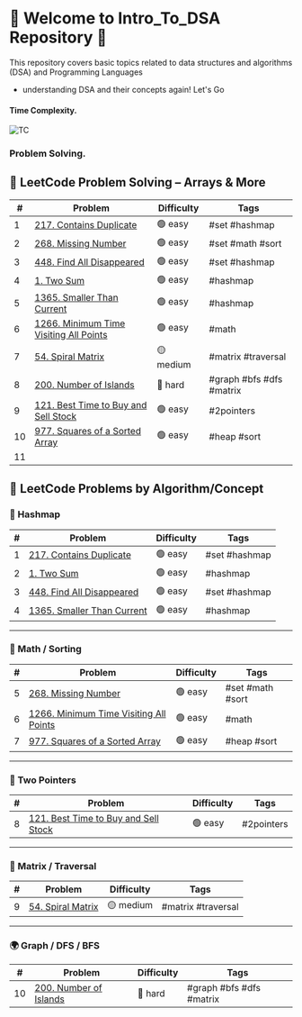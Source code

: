 # 🎯 Welcome to Intro_To_DSA Repository 🎯



This repository covers basic topics related to data structures and algorithms (DSA) and Programming Languages

- understanding DSA and their concepts again! Let's Go
#### Time Complexity.
![TC](https://jaro-website.s3.ap-south-1.amazonaws.com/2024/06/0_ouBkTMgA_yg_Etfz.png)

### Problem Solving.

## 📘 LeetCode Problem Solving – Arrays & More

| #   | Problem                                                                                                           | Difficulty | Tags                     |
| --- | ----------------------------------------------------------------------------------------------------------------- | ---------- | ------------------------ |
| 1   | [217. Contains Duplicate](https://leetcode.com/problems/contains-duplicate/)                                      | 🟢 easy    | #set #hashmap            |
| 2   | [268. Missing Number](https://leetcode.com/problems/missing-number/)                                              | 🟢 easy    | #set #math #sort         |
| 3   | [448. Find All Disappeared](https://leetcode.com/problems/find-all-numbers-disappeared-in-an-array/)              | 🟢 easy    | #set #hashmap            |
| 4   | [1. Two Sum](https://leetcode.com/problems/two-sum/)                                                              | 🟢 easy    | #hashmap                 |
| 5   | [1365. Smaller Than Current](https://leetcode.com/problems/how-many-numbers-are-smaller-than-the-current-number/) | 🟢 easy    | #hashmap                 |
| 6   | [1266. Minimum Time Visiting All Points](https://leetcode.com/problems/minimum-time-visiting-all-points/)         | 🟢 easy    | #math                    |
| 7   | [54. Spiral Matrix](https://leetcode.com/problems/spiral-matrix/)                                                 | 🟡 medium  | #matrix #traversal       |
| 8   | [200. Number of Islands](https://leetcode.com/problems/number-of-islands/)                                        | 🔴 hard    | #graph #bfs #dfs #matrix |
| 9   | [121. Best Time to Buy and Sell Stock](https://leetcode.com/problems/best-time-to-buy-and-sell-stock/)            | 🟢 easy    | #2pointers               |
| 10  | [977. Squares of a Sorted Array](https://leetcode.com/problems/squares-of-a-sorted-array/)                        | 🟢 easy    | #heap #sort              |
| 11  |                                                                                                                   |            |                          |
## 📘 LeetCode Problems by Algorithm/Concept

### 🧠 Hashmap

| #   | Problem                                                                                                           | Difficulty | Tags          |
|-----|-------------------------------------------------------------------------------------------------------------------|------------|---------------|
| 1   | [217. Contains Duplicate](https://leetcode.com/problems/contains-duplicate/)                                     | 🟢 easy    | #set #hashmap |
| 2   | [1. Two Sum](https://leetcode.com/problems/two-sum/)                                                             | 🟢 easy    | #hashmap      |
| 3   | [448. Find All Disappeared](https://leetcode.com/problems/find-all-numbers-disappeared-in-an-array/)            | 🟢 easy    | #set #hashmap |
| 4   | [1365. Smaller Than Current](https://leetcode.com/problems/how-many-numbers-are-smaller-than-the-current-number/)| 🟢 easy    | #hashmap      |

---

### 📏 Math / Sorting

| #   | Problem                                                                                          | Difficulty | Tags              |
|-----|--------------------------------------------------------------------------------------------------|------------|-------------------|
| 5   | [268. Missing Number](https://leetcode.com/problems/missing-number/)                            | 🟢 easy    | #set #math #sort  |
| 6   | [1266. Minimum Time Visiting All Points](https://leetcode.com/problems/minimum-time-visiting-all-points/) | 🟢 easy    | #math             |
| 7   | [977. Squares of a Sorted Array](https://leetcode.com/problems/squares-of-a-sorted-array/)      | 🟢 easy    | #heap #sort       |

---

### 🔁 Two Pointers

| #   | Problem                                                                                          | Difficulty | Tags         |
|-----|--------------------------------------------------------------------------------------------------|------------|--------------|
| 8   | [121. Best Time to Buy and Sell Stock](https://leetcode.com/problems/best-time-to-buy-and-sell-stock/) | 🟢 easy    | #2pointers   |

---

### 🧩 Matrix / Traversal

| #   | Problem                                                                                          | Difficulty | Tags                  |
|-----|--------------------------------------------------------------------------------------------------|------------|------------------------|
| 9   | [54. Spiral Matrix](https://leetcode.com/problems/spiral-matrix/)                               | 🟡 medium  | #matrix #traversal     |

---

### 🌍 Graph / DFS / BFS

| #   | Problem                                                                                          | Difficulty | Tags                  |
|-----|--------------------------------------------------------------------------------------------------|------------|------------------------|
| 10  | [200. Number of Islands](https://leetcode.com/problems/number-of-islands/)                      | 🔴 hard    | #graph #bfs #dfs #matrix |
